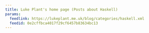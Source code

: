 ```yaml
---
title: Luke Plant's home page (Posts about Haskell)
params:
  feedlink: https://lukeplant.me.uk/blog/categories/haskell.xml
  feedid: 0e2cffbca4017f29cf6457b83634bc13
---
```

